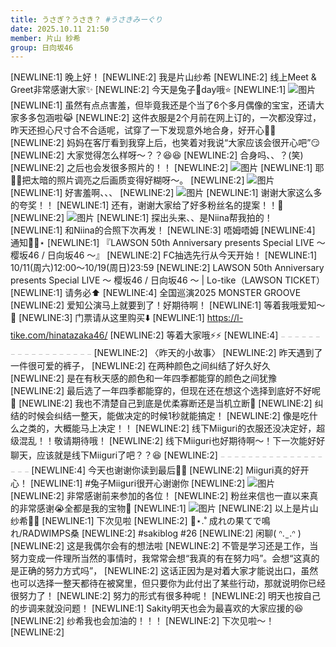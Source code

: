 ```yaml
---
title: うさぎ？うさき？ #うさきみーぐり
date: 2025.10.11 21:50
member: 片山 紗希
group: 日向坂46
---
```


[NEWLINE:1]
晚上好！
[NEWLINE:2]
我是片山纱希
[NEWLINE:2]
线上Meet & Greet非常感谢大家✨
[NEWLINE:2]
今天是兔子🐰day哦⭐️
[NEWLINE:1]
![图片](https://cdn.hinatazaka46.com/files/14/diary/official/member/moblog/202510/mobghN8SC.jpg)
[NEWLINE:1]
虽然有点点害羞，但毕竟我还是个当了6个多月偶像的宝宝，还请大家多多包涵啦😹
[NEWLINE:2]
这件衣服是2个月前在网上订的，一次都没穿过，昨天还担心尺寸合不合适呢，试穿了一下发现意外地合身，好开心✌🏻
[NEWLINE:2]
妈妈在客厅看到我穿上后，也笑着对我说“大家应该会很开心吧”😏
[NEWLINE:2]
大家觉得怎么样呀〜？？😆😆
[NEWLINE:2]
合身吗、、？(笑)
[NEWLINE:2]
之后也会发很多照片的！！
[NEWLINE:2]
![图片](https://cdn.hinatazaka46.com/files/14/diary/official/member/moblog/202510/mobtB3LPy.jpg)
[NEWLINE:1]
耶✌🏻把太暗的照片调亮之后画质变得好糊呀〜。
[NEWLINE:2]
![图片](https://cdn.hinatazaka46.com/files/14/diary/official/member/moblog/202510/mobMdgXyK.jpg)
[NEWLINE:1]
好害羞啊、、、
[NEWLINE:2]
![图片](https://cdn.hinatazaka46.com/files/14/diary/official/member/moblog/202510/mobEwlTr5.jpg)
[NEWLINE:1]
谢谢大家这么多的夸奖！！
[NEWLINE:1]
还有，谢谢大家给了好多粉丝名的提案！！🩵
[NEWLINE:2]
![图片](https://cdn.hinatazaka46.com/files/14/diary/official/member/moblog/202510/mobe07kOf.jpg)
[NEWLINE:1]
探出头来、、是Niina帮我拍的！
[NEWLINE:1]
和Niina的合照下次再发！
[NEWLINE:3]
唔姆唔姆
[NEWLINE:4]
通知⋆͛📢⋆
[NEWLINE:1]
『LAWSON 50th Anniversary presents Special LIVE ～ 樱坂46 / 日向坂46 ～』
[NEWLINE:2]
FC抽选先行从今天开始！
[NEWLINE:1]
10/11(周六)12:00～10/19(周日)23:59
[NEWLINE:2]
LAWSON 50th Anniversary presents Special LIVE ～ 樱坂46 / 日向坂46 ～ | Lo-tike（LAWSON TICKET）
[NEWLINE:1]
请务必⬆️
[NEWLINE:4]
全国巡演2025 MONSTER GROOVE
[NEWLINE:2]
爱知公演马上就要到了！好期待啊！
[NEWLINE:1]
等着我哦爱知〜💖
[NEWLINE:3]
门票请从这里购买⬇️
[NEWLINE:1]
https://l-tike.com/hinatazaka46/
[NEWLINE:2]
等着大家哦⚡️⚡️
[NEWLINE:4]
𓐄 𓐄 𓐄 𓐄 𓐄 𓐄 𓐄 𓐄 𓐄 𓐄 𓐄 𓐄 𓐄 𓐄 𓐄 𓐄 𓐄 𓐄
[NEWLINE:2]
〈昨天的小故事〉
[NEWLINE:2]
昨天遇到了一件很可爱的裤子，
[NEWLINE:2]
在两种颜色之间纠结了好久好久
[NEWLINE:2]
是在有秋天感的颜色和一年四季都能穿的颜色之间犹豫
[NEWLINE:2]
最后选了一年四季都能穿的，但现在还在想这个选择到底好不好呢🤔
[NEWLINE:2]
我也不清楚自己到底是优柔寡断还是当机立断😤
[NEWLINE:2]
纠结的时候会纠结一整天，能做决定的时候1秒就能搞定！
[NEWLINE:2]
像是吃什么之类的，大概能马上决定！！
[NEWLINE:2]
线下Miiguri的衣服还没决定好，超级混乱！！敬请期待哦！
[NEWLINE:2]
线下Miiguri也好期待啊〜！下一次能好好聊天，应该就是线下Miiguri了吧？？😆
[NEWLINE:2]
𓐄 𓐄 𓐄 𓐄 𓐄 𓐄 𓐄 𓐄 𓐄 𓐄 𓐄 𓐄 𓐄 𓐄 𓐄 𓐄 𓐄 𓐄
[NEWLINE:4]
今天也谢谢你读到最后🫶🏻
[NEWLINE:2]
Miiguri真的好开心！
[NEWLINE:1]
#兔子Miiguri很开心谢谢你
[NEWLINE:2]
![图片](https://cdn.hinatazaka46.com/files/14/diary/official/member/moblog/202510/mobIhDdIh.jpg)
[NEWLINE:2]
非常感谢前来参加的各位！
[NEWLINE:2]
粉丝来信也一直以来真的非常感谢😭全都是我的宝物💎
[NEWLINE:1]
![图片](https://cdn.hinatazaka46.com/files/14/diary/official/member/moblog/202510/mob327Lo1.jpg)
[NEWLINE:2]
以上是片山纱希🐰🩵
[NEWLINE:1]
下次见啦
[NEWLINE:2]
📼⋆.˚ 成れの果てで鳴れ/RADWIMPS桑
[NEWLINE:2]
#sakiblog #26
[NEWLINE:2]
闲聊( ᐢ. ̫ .ᐢ )
[NEWLINE:2]
这是我偶尔会有的想法啦
[NEWLINE:2]
不管是学习还是工作，当努力变成一件理所当然的事情时，我常常会想“我真的有在努力吗”。会想“这真的是正确的努力方式吗”，
[NEWLINE:2]
这话正因为是对着大家才能说出口，虽然也可以选择一整天都待在被窝里，但只要你为此付出了某些行动，那就说明你已经很努力了！
[NEWLINE:2]
努力的形式有很多种呢！
[NEWLINE:2]
明天也按自己的步调来就没问题！
[NEWLINE:1]
Sakity明天也会为最喜欢的大家应援的😆
[NEWLINE:2]
纱希我也会加油的！！！
[NEWLINE:2]
下次见啦〜！
[NEWLINE:2]